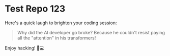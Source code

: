 # Test Repo 123

Here's a quick laugh to brighten your coding session:

> Why did the AI developer go broke?
> Because he couldn't resist paying all the "attention" in his transformers!

Enjoy hacking! 🤖💻
